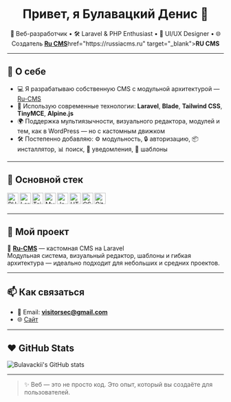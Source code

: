 
<h1 align="center">Привет, я Булавацкий Денис 👋</h1>

<p align="center">
  🧠 Веб-разработчик • 🛠 Laravel & PHP Enthusiast • 🎨 UI/UX Designer • 🌐 Создатель <a href="https://github.com/Bulavackii/RU CMS" target="_blank"><strong>Ru CMS</strong></a>href="https://russiacms.ru" target="_blank"><strong>RU CMS</strong></a
</p>

---

## 🧩 О себе

- 💻 Я разрабатываю собственную CMS с модульной архитектурой — [Ru-CMS](https://github.com/Bulavackii/Ru-CMS)
- 🧱 Использую современные технологии: **Laravel**, **Blade**, **Tailwind CSS**, **TinyMCE**, **Alpine.js**
- 🌍 Поддержка мультиязычности, визуального редактора, модулей и тем, как в WordPress — но с кастомным движком
- 🛠 Постепенно добавляю: ⚙️ модульность, 🔒 авторизацию, 📦 инсталлятор, 📊 поиск, 🔔 уведомления, 🧾 шаблоны

---

## 🔧 Основной стек

<img align="left" alt="PHP" width="26px" src="https://cdn.jsdelivr.net/gh/devicons/devicon/icons/php/php-original.svg" />
<img align="left" alt="Laravel" width="26px" src="https://cdn.jsdelivr.net/gh/devicons/devicon/icons/laravel/laravel-plain.svg" />
<img align="left" alt="Tailwind" width="26px" src="https://cdn.jsdelivr.net/gh/devicons/devicon/icons/tailwindcss/tailwindcss-plain.svg" />
<img align="left" alt="MySQL" width="26px" src="https://cdn.jsdelivr.net/gh/devicons/devicon/icons/mysql/mysql-original.svg" />
<img align="left" alt="JavaScript" width="26px" src="https://cdn.jsdelivr.net/gh/devicons/devicon/icons/javascript/javascript-original.svg" />
<img align="left" alt="HTML" width="26px" src="https://cdn.jsdelivr.net/gh/devicons/devicon/icons/html5/html5-original.svg" />
<img align="left" alt="CSS" width="26px" src="https://cdn.jsdelivr.net/gh/devicons/devicon/icons/css3/css3-original.svg" />
<img align="left" alt="Git" width="26px" src="https://cdn.jsdelivr.net/gh/devicons/devicon/icons/git/git-original.svg" />
<br /><br />

---

## 🚀 Мой проект

📌 **[Ru-CMS](https://github.com/Bulavackii/Ru-CMS)** — кастомная CMS на Laravel  
Модульная система, визуальный редактор, шаблоны и гибкая архитектура — идеально подходит для небольших и средних проектов.

---

## 📫 Как связаться

- 📧 Email: **visitorsec@gmail.com**
- 🌐 [Сайт](https://www.russiacms.ru)

---

## ❤️ GitHub Stats

![Bulavackii's GitHub stats](https://github-readme-stats.vercel.app/api?username=Bulavackii&show_icons=true&theme=tokyonight)

---

> ✨ Веб — это не просто код. Это опыт, который вы создаёте для пользователей.
